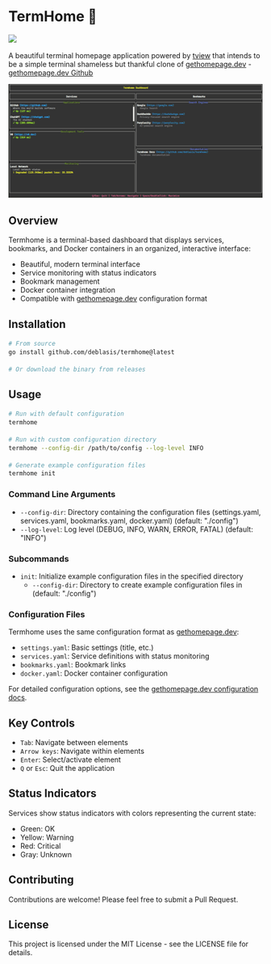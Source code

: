 # TermHome 🐚

[![](https://img.shields.io/badge/go-1.24+-blue.svg)](https://go.dev/dl/)

A beautiful terminal homepage application powered by [tview](https://github.com/rivo/tview) that intends to be a simple terminal shameless but thankful clone of [gethomepage.dev](https://gethomepage.dev/) - [gethomepage.dev Github](https://github.com/gethomepage/homepage)

![Screenshot](./assets/screenshot.png)

## Overview

Termhome is a terminal-based dashboard that displays services, bookmarks, and Docker containers in an organized, interactive interface:

- Beautiful, modern terminal interface
- Service monitoring with status indicators
- Bookmark management
- Docker container integration
- Compatible with [gethomepage.dev](https://gethomepage.dev/) configuration format

## Installation

```bash
# From source
go install github.com/deblasis/termhome@latest

# Or download the binary from releases
```

## Usage

```bash
# Run with default configuration
termhome

# Run with custom configuration directory
termhome --config-dir /path/to/config --log-level INFO

# Generate example configuration files
termhome init
```

### Command Line Arguments

- `--config-dir`: Directory containing the configuration files (settings.yaml, services.yaml, bookmarks.yaml, docker.yaml) (default: "./config")
- `--log-level`: Log level (DEBUG, INFO, WARN, ERROR, FATAL) (default: "INFO")

### Subcommands

- `init`: Initialize example configuration files in the specified directory
  - `--config-dir`: Directory to create example configuration files in (default: "./config")

### Configuration Files

Termhome uses the same configuration format as [gethomepage.dev](https://gethomepage.dev/):

- `settings.yaml`: Basic settings (title, etc.)
- `services.yaml`: Service definitions with status monitoring
- `bookmarks.yaml`: Bookmark links
- `docker.yaml`: Docker container configuration

For detailed configuration options, see the [gethomepage.dev configuration docs](https://gethomepage.dev/configs/settings/).

## Key Controls

- `Tab`: Navigate between elements
- `Arrow keys`: Navigate within elements
- `Enter`: Select/activate element
- `Q` or `Esc`: Quit the application

## Status Indicators

Services show status indicators with colors representing the current state:

- Green: OK
- Yellow: Warning
- Red: Critical
- Gray: Unknown

## Contributing

Contributions are welcome! Please feel free to submit a Pull Request.

## License

This project is licensed under the MIT License - see the LICENSE file for details.
